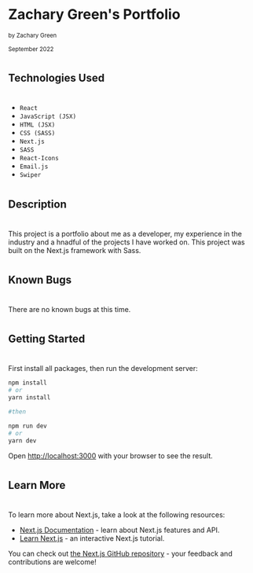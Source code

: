 # Zachary Green's Portfolio

<small>by Zachary Green</small>

<small>September 2022</small>

#

## Technologies Used

#

- `React`
- `JavaScript (JSX)`
- `HTML (JSX)`
- `CSS (SASS)`
- `Next.js`
- `SASS`
- `React-Icons`
- `Email.js`
- `Swiper`

#

## Description

#

This project is a portfolio about me as a developer, my experience in the industry and a hnadful of the projects I have worked on. This project was built on the Next.js framework with Sass.

#

## Known Bugs

#

There are no known bugs at this time.

#

## Getting Started

#

First install all packages, then run the development server:

```bash
npm install
# or
yarn install

#then

npm run dev
# or
yarn dev
```

Open [http://localhost:3000](http://localhost:3000) with your browser to see the result.

#

## Learn More

#

To learn more about Next.js, take a look at the following resources:

- [Next.js Documentation](https://nextjs.org/docs) - learn about Next.js features and API.
- [Learn Next.js](https://nextjs.org/learn) - an interactive Next.js tutorial.

You can check out [the Next.js GitHub repository](https://github.com/vercel/next.js/) - your feedback and contributions are welcome!
